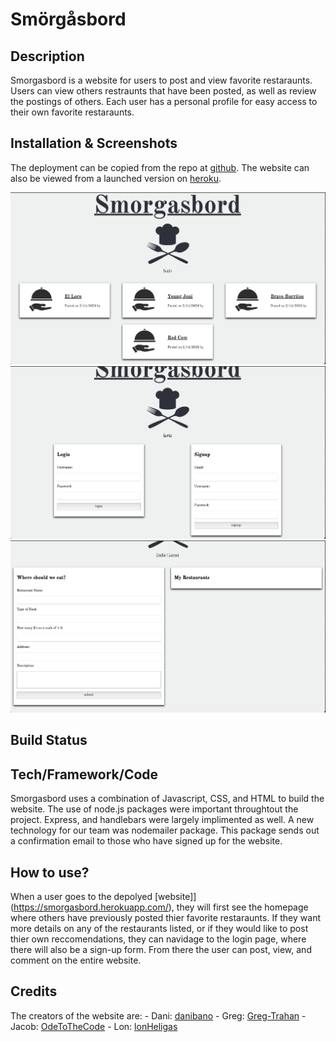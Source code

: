 # Smörgåsbord

## Description

Smorgasbord is a website for users to post and view favorite restaraunts. Users can view others restraunts that have been posted, as well as review the postings of others. Each user has a personal profile for easy access to their own favorite restaraunts.

## Installation & Screenshots

The deployment can be copied from the repo at [github](https://github.com/Greg-Trahan/smorgasbord). The website can also be viewed from a launched version on [heroku](https://smorgasbord.herokuapp.com/).

![Homepage View](./assets/screenshots/homepage.png)
![login view](./assets/screenshots/login.png)
![profile view](./assets/screenshots/profile.png)

## Build Status

## Tech/Framework/Code

Smorgasbord uses a combination of Javascript, CSS, and HTML to build the website. The use of node.js packages were important throughtout the project. Express, and handlebars were largely implimented as well. A new technology for our team was nodemailer package. This package sends out a confirmation email to those who have signed up for the website.

## How to use?

When a user goes to the depolyed [website]](https://smorgasbord.herokuapp.com/), they will first see the homepage where others have previously posted thier favorite restaraunts. If they want more details on any of the restaurants listed, or if they would like to post thier own reccomendations, they can navidage to the login page, where there will also be a sign-up form. From there the user can post, view, and comment on the entire website.

## Credits

The creators of the website are: - Dani: [danibano](https://github.com/danibano) - Greg: [Greg-Trahan](https://github.com/Greg-Trahan) - Jacob: [OdeToTheCode](https://github.com/OdeToTheCode) - Lon: [lonHeligas](https://github.com/lonHeligas)
